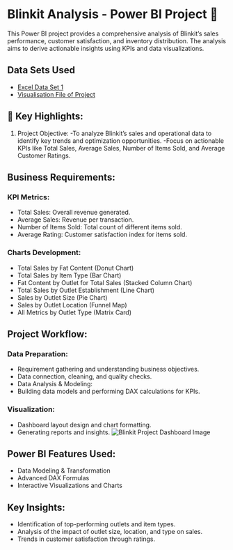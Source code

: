 # Blinkit Analysis - Power BI Project 🚀
This Power BI project provides a comprehensive analysis of Blinkit’s sales performance, customer satisfaction, and inventory distribution. The analysis aims to derive actionable insights using KPIs and data visualizations.

## Data Sets Used
 - <a href="https://github.com/ridumjeetsingh/Data-Analysis-Dashboard-1/blob/main/bike_share_yr_0.csv"> Excel Data Set 1 </a> 
 - <a href="https://github.com/ridumjeetsingh/Data-Analysis-Dashboard-1/blob/main/bike_share_yr_0.csv"> Visualisation File of Project </a> 

## 🌟 Key Highlights:
 1.	Project Objective:
 -To analyze Blinkit’s sales and operational data to identify key trends and optimization opportunities.
 -Focus on actionable KPIs like Total Sales, Average Sales, Number of Items Sold, and Average Customer Ratings.

## 	Business Requirements:
### 	KPI Metrics:
 -	Total Sales: Overall revenue generated.
 -	Average Sales: Revenue per transaction.
 -	Number of Items Sold: Total count of different items sold.
 -	Average Rating: Customer satisfaction index for items sold.

###  Charts Development:
 -	Total Sales by Fat Content (Donut Chart)
 -	Total Sales by Item Type (Bar Chart)
 -	Fat Content by Outlet for Total Sales (Stacked Column Chart)
 -	Total Sales by Outlet Establishment (Line Chart)
 -	Sales by Outlet Size (Pie Chart)
 -	Sales by Outlet Location (Funnel Map)
 -	All Metrics by Outlet Type (Matrix Card)

## 	Project Workflow:
### 	Data Preparation:
 -	Requirement gathering and understanding business objectives.
 -	Data connection, cleaning, and quality checks.
 -	Data Analysis & Modeling:
 -	Building data models and performing DAX calculations for KPIs.

###  Visualization:
 -	Dashboard layout design and chart formatting.
 -	Generating reports and insights.
![Blinkit Project Dashboard Image](https://github.com/user-attachments/assets/04aca237-6477-4762-9af9-66b7400180ac)


## 	Power BI Features Used:
 -	Data Modeling & Transformation
 - Advanced DAX Formulas
 -	Interactive Visualizations and Charts

## Key Insights:
 -	Identification of top-performing outlets and item types.
 -	Analysis of the impact of outlet size, location, and type on sales.
 -	Trends in customer satisfaction through ratings.

